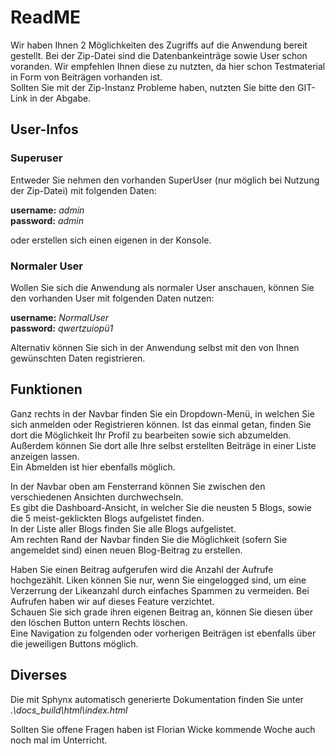 # ReadME

Wir haben Ihnen 2 Möglichkeiten des Zugriffs auf die Anwendung bereit gestellt. Bei der 
Zip-Datei sind die Datenbankeinträge sowie User schon voranden. Wir empfehlen Ihnen diese zu nutzten, da hier
schon Testmaterial in Form von Beiträgen vorhanden ist.    
Sollten Sie mit der Zip-Instanz Probleme haben, nutzten Sie bitte den GIT-Link in der Abgabe.
## User-Infos
### Superuser
Entweder Sie nehmen den vorhanden SuperUser (nur möglich bei Nutzung der Zip-Datei) mit folgenden Daten:

**username:** *admin*   
**password:** *admin*

oder erstellen sich einen eigenen in der Konsole.

### Normaler User
Wollen Sie sich die Anwendung als normaler User anschauen,
können Sie den vorhanden User mit folgenden Daten nutzen:

**username:** *NormalUser*   
**password:** *qwertzuiopü1*

Alternativ können Sie sich in der Anwendung selbst mit den von Ihnen gewünschten Daten registrieren.

## Funktionen
Ganz rechts in der Navbar finden Sie ein Dropdown-Menü, in welchen Sie sich anmelden oder Registrieren können. 
Ist das einmal getan, finden Sie dort die Möglichkeit Ihr Profil zu bearbeiten sowie sich abzumelden.
Außerdem können Sie dort alle Ihre selbst erstellten Beiträge in einer Liste anzeigen lassen.   
Ein Abmelden ist hier ebenfalls möglich. 
   
In der Navbar oben am Fensterrand können Sie zwischen den verschiedenen Ansichten durchwechseln.   
Es gibt die Dashboard-Ansicht, in welcher Sie die neusten 5 Blogs, sowie die 5 meist-geklickten Blogs aufgelistet finden.   
In der Liste aller Blogs finden Sie alle Blogs aufgelistet.   
Am rechten Rand der Navbar finden Sie die Möglichkeit (sofern Sie angemeldet sind) einen neuen Blog-Beitrag zu erstellen.   

Haben Sie einen Beitrag aufgerufen wird die Anzahl der Aufrufe hochgezählt. Liken können Sie nur, wenn Sie eingelogged sind, um eine Verzerrung der Likeanzahl durch einfaches Spammen zu vermeiden. Bei Aufrufen haben wir auf dieses Feature verzichtet.   
Schauen Sie sich grade ihren eigenen Beitrag an, können Sie diesen über den löschen Button untern Rechts löschen.   
Eine Navigation zu folgenden oder vorherigen Beiträgen ist ebenfalls über die jeweiligen Buttons möglich.


## Diverses

Die mit Sphynx automatisch generierte Dokumentation finden Sie unter *.\docs\_build\html\index.html*   

Sollten Sie offene Fragen haben ist Florian Wicke kommende Woche auch noch mal im Unterricht. 

